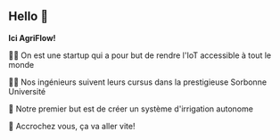 ## Hello 👋

**Ici AgriFlow!**

🙋‍♀️ On est une startup qui a pour but de rendre l'IoT accessible à tout le monde

👩‍💻 Nos ingénieurs suivent leurs cursus dans la prestigieuse Sorbonne Université

🧙 Notre premier but est de créer un système d'irrigation autonome

🍿 Accrochez vous, ça va aller vite!
